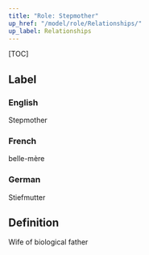 ```yaml
---
title: "Role: Stepmother"
up_href: "/model/role/Relationships/"
up_label: Relationships
---
```


[TOC]

## Label

### English
Stepmother

### French
belle-mère

### German
Stiefmutter

## Definition
Wife of biological father
